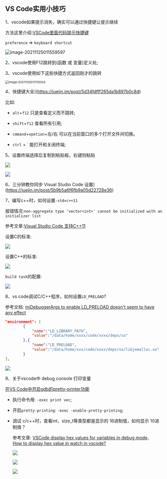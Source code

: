 ## VS Code实用小技巧

1、vscode如果提示消失，确实可以通过快捷键让提示继续

方法这里介绍:[VSCode里面代码提示快捷键](https://www.jianshu.com/p/3a278e15adbc)

`preference` => `keyboard shortcut`

![image-20211125011559597](https://my-typora-pictures-1252258460.cos.ap-guangzhou.myqcloud.com/img/image-20211125011559597.png)

2、vscode使用F12跳转到(函数 或 变量)定义处;

3、vscode使用如下这些快捷方式返回刚才的跳转

<img src="https://my-typora-pictures-1252258460.cos.ap-guangzhou.myqcloud.com/img/image-20211125011705524.png" alt="image-20211125011705524" style="zoom:67%;" />

4、快捷键大全](https://juejin.im/post/5d34fdfff265da1b897b0c8d)

比如:

- `alt`+`f12` 只是查看定义而不跳转;

- `shift`+`f12` 查看所有引用;

- `cmmand`+`opetion`+左/右 可以在当前窗口的多个打开文件间切换。

- `ctrl` + \` 能打开和关闭终端;

5、设置终端选择后复制到粘贴板，右键则粘贴

![](https://my-typora-pictures-1252258460.cos.ap-guangzhou.myqcloud.com/img/image-20211125011850180.png)

![](https://my-typora-pictures-1252258460.cos.ap-guangzhou.myqcloud.com/img/image-20211125011942150.png)

6、三分钟教你同步 Visual Studio Code 设置](https://juejin.im/post/5b9b5a6f6fb9a05d22728e36)

7、编写c++时，如何设置`-std=c++11`

报错情况:`non-aggregate type 'vector<int>' cannot be initialized with an initializer list`

参考文章:[Visual Studio Code 支持C++11](https://www.jianshu.com/p/e1bc046edecc)

设置C的标准:

![](https://my-typora-pictures-1252258460.cos.ap-guangzhou.myqcloud.com/img/image-20211125012602565.png)

设置C++的标准:

![](https://my-typora-pictures-1252258460.cos.ap-guangzhou.myqcloud.com/img/image-20211125012700911.png)

`build task`的配置:

![](https://my-typora-pictures-1252258460.cos.ap-guangzhou.myqcloud.com/img/image-20211125012807618.png)

8、vs code调试C/C++程序，如何设置`LD_PRELOAD`?

参考文档: [miDebuggerArgs to enable LD_PRELOAD doesn't seem to have any effect ](https://github.com/microsoft/vscode-cpptools/issues/4567)

```json
"environment": [
		{
			"name":"LD_LIBRARY_PATH",
			"value":"/data/home/xxxx/code/xxxx/deps/so"
		},{
		 	"name":"LD_PRELOAD",
		 	"value":"/data/home/xxx/code/xxxx/deps/so/libjemalloc.so"
		}
],
```

![](https://my-typora-pictures-1252258460.cos.ap-guangzhou.myqcloud.com/img/image-20211125013329176.png)

9、关于vscode中 debug console 打印变量

[在VS Code中开启gdb的pretty-printer功能](https://blog.csdn.net/yanxiangtianji/article/details/80579236)

- 执行命令用: `-exec print vec`;

- 开启`pretty-printing`: `-exec -enable-pretty-printing`;

- 调试 c/c++时，查看int、size_t等类型都是显示的 16进制值，如何显示 10进制值？

  参考文章: [VSCode display hex values for variables in debug mode](https://stackoverflow.com/questions/42645761/vscode-display-hex-values-for-variables-in-debug-mode)、 [How to display hex value in watch in vscode?](https://stackoverflow.com/questions/39973214/how-to-display-hex-value-in-watch-in-vscode)

  ![](https://my-typora-pictures-1252258460.cos.ap-guangzhou.myqcloud.com/img/image-20211125014526577.png)

  ![](https://my-typora-pictures-1252258460.cos.ap-guangzhou.myqcloud.com/img/image-20211125014403109.png)

  ![](https://my-typora-pictures-1252258460.cos.ap-guangzhou.myqcloud.com/img/image-20211125014655548.png)
